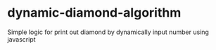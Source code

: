 # dynamic-diamond-algorithm
Simple logic for print out diamond by dynamically input number using javascript
